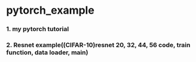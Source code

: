 # pytorch_example
### 1. my pytorch tutorial
### 2. Resnet example((CIFAR-10)resnet 20, 32, 44, 56 code, train function, data loader, main)


